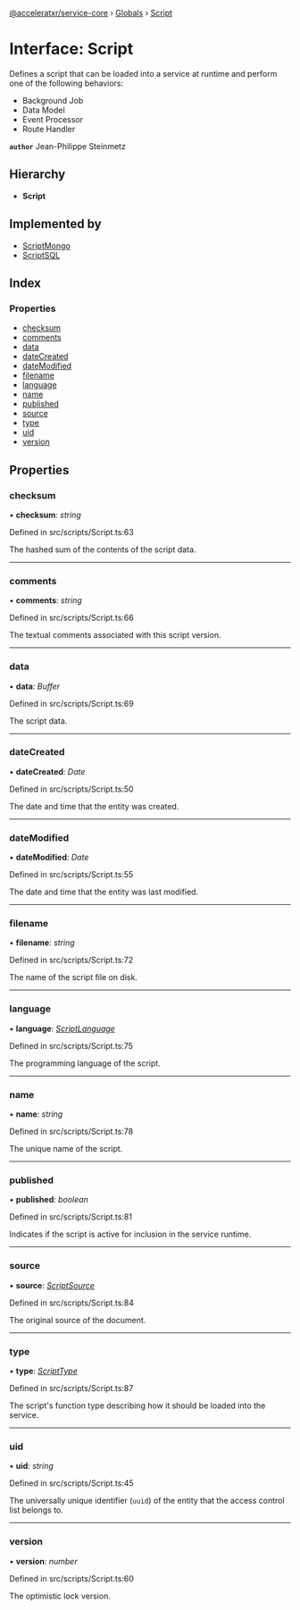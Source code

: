 [@acceleratxr/service-core](../README.md) › [Globals](../globals.md) › [Script](script.md)

# Interface: Script

Defines a script that can be loaded into a service at runtime and perform one of the following behaviors:

- Background Job
- Data Model
- Event Processor
- Route Handler

**`author`** Jean-Philippe Steinmetz

## Hierarchy

* **Script**

## Implemented by

* [ScriptMongo](../classes/scriptmongo.md)
* [ScriptSQL](../classes/scriptsql.md)

## Index

### Properties

* [checksum](script.md#checksum)
* [comments](script.md#comments)
* [data](script.md#data)
* [dateCreated](script.md#datecreated)
* [dateModified](script.md#datemodified)
* [filename](script.md#filename)
* [language](script.md#language)
* [name](script.md#name)
* [published](script.md#published)
* [source](script.md#source)
* [type](script.md#type)
* [uid](script.md#uid)
* [version](script.md#version)

## Properties

###  checksum

• **checksum**: *string*

Defined in src/scripts/Script.ts:63

The hashed sum of the contents of the script data.

___

###  comments

• **comments**: *string*

Defined in src/scripts/Script.ts:66

The textual comments associated with this script version.

___

###  data

• **data**: *Buffer*

Defined in src/scripts/Script.ts:69

The script data.

___

###  dateCreated

• **dateCreated**: *Date*

Defined in src/scripts/Script.ts:50

The date and time that the entity was created.

___

###  dateModified

• **dateModified**: *Date*

Defined in src/scripts/Script.ts:55

The date and time that the entity was last modified.

___

###  filename

• **filename**: *string*

Defined in src/scripts/Script.ts:72

The name of the script file on disk.

___

###  language

• **language**: *[ScriptLanguage](../enums/scriptlanguage.md)*

Defined in src/scripts/Script.ts:75

The programming language of the script.

___

###  name

• **name**: *string*

Defined in src/scripts/Script.ts:78

The unique name of the script.

___

###  published

• **published**: *boolean*

Defined in src/scripts/Script.ts:81

Indicates if the script is active for inclusion in the service runtime.

___

###  source

• **source**: *[ScriptSource](../enums/scriptsource.md)*

Defined in src/scripts/Script.ts:84

The original source of the document.

___

###  type

• **type**: *[ScriptType](../enums/scripttype.md)*

Defined in src/scripts/Script.ts:87

The script's function type describing how it should be loaded into the service.

___

###  uid

• **uid**: *string*

Defined in src/scripts/Script.ts:45

The universally unique identifier (`uuid`) of the entity that the access control list belongs to.

___

###  version

• **version**: *number*

Defined in src/scripts/Script.ts:60

The optimistic lock version.
